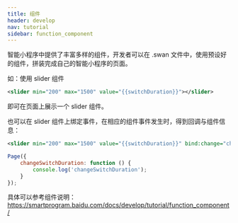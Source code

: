 ```yaml
---
title: 组件
header: develop
nav: tutorial
sidebar: function_component
---
```




智能小程序中提供了丰富多样的组件，开发者可以在 .swan 文件中，使用预设好的组件，拼装完成自己的智能小程序的页面。

如：使用 slider 组件

```xml
<slider min="200" max="1500" value="{{switchDuration}}"></slider>
```

即可在页面上展示一个 slider 组件。

也可以在 slider 组件上绑定事件，在相应的组件事件发生时，得到回调与组件信息：

```xml
<slider min="200" max="1500" value="{{switchDuration}}" bind:change="changeSlider"></slider>
```

```js
Page({
    changeSwitchDuration: function () {
        console.log('changeSwitchDuration');
    }
});
```
具体可以参考组件说明：https://smartprogram.baidu.com/docs/develop/tutorial/function_component/
